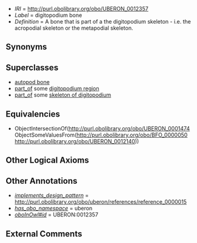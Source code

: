  * *IRI* = http://purl.obolibrary.org/obo/UBERON_0012357
 * *Label* = digitopodium bone
 * *Definition* = A bone that is part of a the digitopodium skeleton - i.e. the acropodial skeleton or the metapodial skeleton.

## Synonyms


## Superclasses

 * [autopod bone](../../UBERON/50/UBERON_0011250.md)
 * [part_of](../../BFO/50/BFO_0000050.md) some [digitopodium region](../../UBERON/40/UBERON_0012140.md)
 * [part_of](../../BFO/50/BFO_0000050.md) some [skeleton of digitopodium](../../UBERON/50/UBERON_0012150.md)

## Equivalencies

 * ObjectIntersectionOf(<http://purl.obolibrary.org/obo/UBERON_0001474> ObjectSomeValuesFrom(<http://purl.obolibrary.org/obo/BFO_0000050> <http://purl.obolibrary.org/obo/UBERON_0012140>))

## Other Logical Axioms


## Other Annotations

 * *[implements_design_pattern](../../UBPROP/06/UBPROP_0000006.md)* = http://purl.obolibrary.org/obo/uberon/references/reference_0000015
 * *[has_obo_namespace](../../ce/oboInOwl#hasOBONamespace.md)* = uberon
 * *[oboInOwl#id](../../id/oboInOwl#id.md)* = UBERON:0012357

## External Comments

